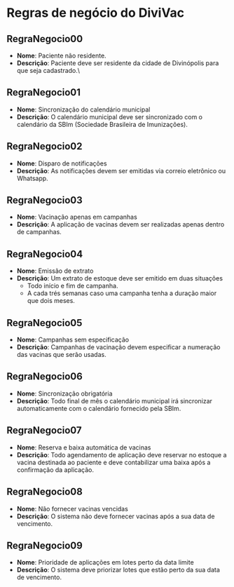 # Regras de negócio do DiviVac

<!--   
Template : 
## RegraNegocio01
- **Nome**:
- **Descrição**: 
-->



## RegraNegocio00
- **Nome**: Paciente não residente.
- **Descrição**: Paciente deve ser residente da cidade de Divinópolis para que seja cadastrado.\
  
## RegraNegocio01
- **Nome**: Sincronização do calendário municipal
- **Descrição**: O calendário municipal deve ser sincronizado com o calendário da SBIm (Sociedade Brasileira de Imunizações).

## RegraNegocio02
- **Nome**: Disparo de notificações
- **Descrição**: As notificações devem ser emitidas via correio eletrônico ou Whatsapp.
  
## RegraNegocio03
- **Nome**: Vacinação apenas em campanhas
- **Descrição**: A aplicação de vacinas devem ser realizadas apenas dentro de campanhas.

## RegraNegocio04
- **Nome**: Emissão de extrato
- **Descrição**: Um extrato de estoque deve ser emitido em duas situações
  - Todo início e fim de campanha. 
  - A cada trés semanas caso uma campanha tenha a duração maior que dois meses.

## RegraNegocio05
- **Nome**: Campanhas sem especificação
- **Descrição**: Campanhas de vacinação devem especificar a numeração das vacinas que serão usadas.
  
## RegraNegocio06
- **Nome**: Sincronização obrigatória
- **Descrição**: Todo final de mês o calendário municipal irá sincronizar automaticamente com o calendário fornecido pela SBIm.

## RegraNegocio07
- **Nome**: Reserva e baixa automática de vacinas
- **Descrição**: Todo agendamento de aplicação deve reservar no estoque a vacina destinada ao paciente e deve contabilizar uma baixa após a confirmação da aplicação.

## RegraNegocio08
- **Nome**: Não fornecer vacinas vencidas
- **Descrição**: O sistema não deve fornecer vacinas após a sua data de vencimento.
## RegraNegocio09
- **Nome**: Prioridade de aplicações em lotes perto da data limite
- **Descrição**: O sistema deve priorizar lotes que estão perto da sua data de vencimento.